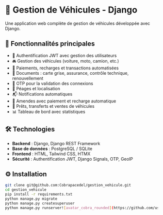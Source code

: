 # 🚗 Gestion de Véhicules - Django

Une application web complète de gestion de véhicules développée avec Django.

## 📌 Fonctionnalités principales

- 🔐 Authentification JWT avec gestion des utilisateurs
- 🚘 Gestion des véhicules (voiture, moto, camion, etc.)
- 💸 Paiements, recharges et transactions automatisées
- 📄 Documents : carte grise, assurance, contrôle technique, renouvellement
- 📡 OTP pour la validation des connexions
- 📍 Péages et localisation
- 📬 Notifications automatiques
- 👮 Amendes avec paiement et recharge automatique
- 🔁 Prêts, transferts et ventes de véhicules
- 📊 Tableau de bord avec statistiques

## 🛠️ Technologies

- **Backend** : Django, Django REST Framework
- **Base de données** : PostgreSQL / SQLite
- **Frontend** : HTML, Tailwind CSS, HTMX
- **Sécurité** : Authentification JWT, Django Signals, OTP, GeoIP

## ⚙️ Installation

```bash
git clone git@github.com:Cobrapacedel/gestion_vehicule.git
cd gestion_vehicule
pip install -r requirements.txt
python manage.py migrate
python manage.py createsuperuser
python manage.py runserver![avatar_cobra_rounded](https://github.com/user-attachments/assets/34fcd414-c0d1-4174-906e-8dc6034c92ff)
